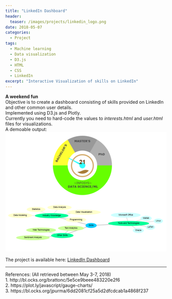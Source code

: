 ```yaml
---
title: "LinkedIn Dashboard"
header:
  teaser: /images/projects/linkedin_logo.png
date: 2018-05-07
categories:
  - Project
tags: 
  - Machine learning
  - Data visualization
  - D3.js
  - HTML
  - CSS
  - LinkedIn
excerpt: "Interactive Visualization of skills on LinkedIn"
---
```


**A weekend fun**  
Objective is to create a dashboard consisting of skills provided on LinkedIn and other common user details.  
Implemented using D3.js and Plotly.  
Currently you need to hard-code the values to *interests.html* and *user.html* files for visualizations.  
A demoable output:  
![Final result of 2 days](/images/projects/LinkedIn_dash_out.png)

The project is available here: [LinkedIn Dashboard](https://github.com/vivekec/datascience/tree/gh-pages/projects/LIN%20dash)
<hr/>
References: (All retrieved between May 3-7, 2018)<br/>
1. http://bl.ocks.org/brattonc/5e5ce9beee483220e2f6<br/>
2. https://plot.ly/javascript/gauge-charts/<br/>
3. https://bl.ocks.org/jpurma/6dd2081cf25a5d2dfcdcab1a4868f237

